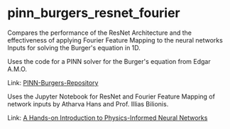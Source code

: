 # pinn_burgers_resnet_fourier
Compares the performance of the ResNet Architecture and the effectiveness of applying Fourier Feature Mapping to the neural networks Inputs for solving the Burger's equation in 1D.

Uses the code for a PINN solver for the Burger's equation from Edgar A.M.O.

Link: [PINN-Burgers-Repository](https://github.com/EdgarAMO/PINN-Burgers)

Uses the Jupyter Notebook for ResNet and Fourier Feature Mapping of network inputs by Atharva Hans and Prof. Illias Bilionis.

Link: [A Hands-on Introduction to Physics-Informed Neural Networks](https://colab.research.google.com/drive/1Dmbh--_YHajQgwZzXr-iYCGbMHNblB_s?usp=sharing)
